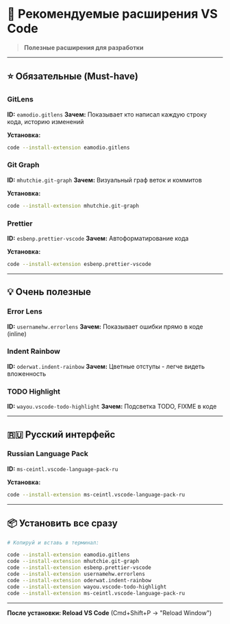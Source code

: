 # 🔌 Рекомендуемые расширения VS Code

> **Полезные расширения для разработки**

---

## ⭐ Обязательные (Must-have)

### GitLens
**ID:** `eamodio.gitlens`
**Зачем:** Показывает кто написал каждую строку кода, историю изменений

**Установка:**
```bash
code --install-extension eamodio.gitlens
```

### Git Graph
**ID:** `mhutchie.git-graph`
**Зачем:** Визуальный граф веток и коммитов

**Установка:**
```bash
code --install-extension mhutchie.git-graph
```

### Prettier
**ID:** `esbenp.prettier-vscode`
**Зачем:** Автоформатирование кода

**Установка:**
```bash
code --install-extension esbenp.prettier-vscode
```

---

## 💡 Очень полезные

### Error Lens
**ID:** `usernamehw.errorlens`
**Зачем:** Показывает ошибки прямо в коде (inline)

### Indent Rainbow
**ID:** `oderwat.indent-rainbow`
**Зачем:** Цветные отступы - легче видеть вложенность

### TODO Highlight
**ID:** `wayou.vscode-todo-highlight`
**Зачем:** Подсветка TODO, FIXME в коде

---

## 🇷🇺 Русский интерфейс

### Russian Language Pack
**ID:** `ms-ceintl.vscode-language-pack-ru`

**Установка:**
```bash
code --install-extension ms-ceintl.vscode-language-pack-ru
```

---

## 📦 Установить все сразу

```bash
# Копируй и вставь в терминал:

code --install-extension eamodio.gitlens
code --install-extension mhutchie.git-graph
code --install-extension esbenp.prettier-vscode
code --install-extension usernamehw.errorlens
code --install-extension oderwat.indent-rainbow
code --install-extension wayou.vscode-todo-highlight
code --install-extension ms-ceintl.vscode-language-pack-ru
```

---

**После установки: Reload VS Code** (Cmd+Shift+P → "Reload Window")

